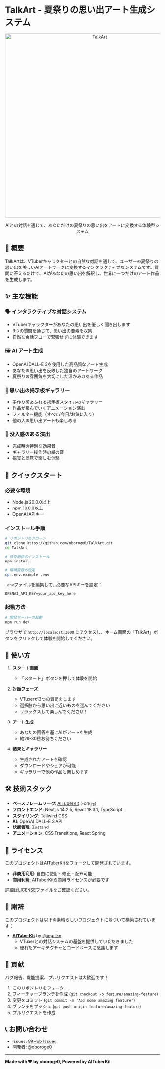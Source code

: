 # TalkArt - 夏祭りの思い出アート生成システム

<p align="center">
  <img src="public/images/summer-festival-bg.jpg" alt="TalkArt" width="600">
</p>

<p align="center">
  AIとの対話を通じて、あなただけの夏祭りの思い出をアートに変換する体験型システム
</p>

## 🎨 概要

TalkArtは、VTuberキャラクターとの自然な対話を通じて、ユーザーの夏祭りの思い出を美しいAIアートワークに変換するインタラクティブなシステムです。質問に答えるだけで、AIがあなたの思い出を解釈し、世界に一つだけのアート作品を生成します。

## ✨ 主な機能

### 🗣️ インタラクティブな対話システム

- VTuberキャラクターがあなたの思い出を優しく聞き出します
- 3つの質問を通じて、思い出の要素を収集
- 自然な会話フローで緊張せずに体験できます

### 🖼️ AI アート生成

- OpenAI DALL-E 3を使用した高品質なアート生成
- あなたの思い出を反映した独自のアートワーク
- 夏祭りの雰囲気を大切にした温かみのある作品

### 📌 思い出の掲示板ギャラリー

- 手作り感あふれる掲示板スタイルのギャラリー
- 作品が飛んでいくアニメーション演出
- フィルター機能（すべて/今日/お気に入り）
- 他の人の思い出アートも楽しめる

### 🎵 没入感のある演出

- 完成時の特別な効果音
- ギャラリー操作時の紙の音
- 視覚と聴覚で楽しむ体験

## 🚀 クイックスタート

### 必要な環境

- Node.js 20.0.0以上
- npm 10.0.0以上
- OpenAI APIキー

### インストール手順

```bash
# リポジトリのクローン
git clone https://github.com/oboroge0/TalkArt.git
cd TalkArt

# 依存関係のインストール
npm install

# 環境変数の設定
cp .env.example .env
```

`.env`ファイルを編集して、必要なAPIキーを設定：

```
OPENAI_API_KEY=your_api_key_here
```

### 起動方法

```bash
# 開発サーバーの起動
npm run dev
```

ブラウザで `http://localhost:3000` にアクセスし、ホーム画面の「TalkArt」ボタンをクリックして体験を開始してください。

## 📖 使い方

1. **スタート画面**

   - 「スタート」ボタンを押して体験を開始

2. **対話フェーズ**

   - VTuberが3つの質問をします
   - 選択肢から思い出に近いものを選んでください
   - リラックスして楽しんでください！

3. **アート生成**

   - あなたの回答を基にAIがアートを生成
   - 約20-30秒お待ちください

4. **結果とギャラリー**
   - 生成されたアートを確認
   - ダウンロードやシェアが可能
   - ギャラリーで他の作品も楽しめます

## 🛠️ 技術スタック

- **ベースフレームワーク**: [AITuberKit](https://github.com/tegnike/aituber-kit) (Fork元)
- **フロントエンド**: Next.js 14.2.5, React 18.3.1, TypeScript
- **スタイリング**: Tailwind CSS
- **AI**: OpenAI DALL-E 3 API
- **状態管理**: Zustand
- **アニメーション**: CSS Transitions, React Spring

## 📄 ライセンス

このプロジェクトは[AITuberKit](https://github.com/tegnike/aituber-kit)をフォークして開発されています。

- **非商用利用**: 自由に使用・修正・配布可能
- **商用利用**: AITuberKitの商用ライセンスが必要です

詳細は[LICENSE](LICENSE)ファイルをご確認ください。

## 🙏 謝辞

このプロジェクトは以下の素晴らしいプロジェクトに基づいて構築されています：

- **[AITuberKit](https://github.com/tegnike/aituber-kit)** by [@tegnike](https://github.com/tegnike)
  - VTuberとの対話システムの基盤を提供していただきました
  - 優れたアーキテクチャとコードベースに感謝します

## 🤝 貢献

バグ報告、機能提案、プルリクエストは大歓迎です！

1. このリポジトリをフォーク
2. フィーチャーブランチを作成 (`git checkout -b feature/amazing-feature`)
3. 変更をコミット (`git commit -m 'Add some amazing feature'`)
4. ブランチをプッシュ (`git push origin feature/amazing-feature`)
5. プルリクエストを作成

## 📞 お問い合わせ

- Issues: [GitHub Issues](https://github.com/oboroge0/TalkArt/issues)
- 開発者: [@oboroge0](https://github.com/oboroge0)

---

**Made with ❤️ by oboroge0, Powered by AITuberKit**
